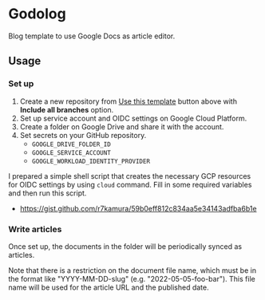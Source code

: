 # Godolog

Blog template to use Google Docs as article editor.

## Usage

### Set up

1. Create a new repository from [Use this template](https://github.com/r7kamura/godolog/generate) button above with **Include all branches** option.
2. Set up service account and OIDC settings on Google Cloud Platform.
3. Create a folder on Google Drive and share it with the account.
4. Set secrets on your GitHub repository.
    - `GOOGLE_DRIVE_FOLDER_ID`
    - `GOOGLE_SERVICE_ACCOUNT`
    - `GOOGLE_WORKLOAD_IDENTITY_PROVIDER`


I prepared a simple shell script that creates the necessary GCP resources for OIDC settings by using `cloud` command. Fill in some required variables and then run this script.

- https://gist.github.com/r7kamura/59b0eff812c834aa5e34143adfba6b1e

### Write articles

Once set up, the documents in the folder will be periodically synced as articles.

Note that there is a restriction on the document file name,
which must be in the format like "YYYY-MM-DD-slug" (e.g. "2022-05-05-foo-bar").
This file name will be used for the article URL and the published date.
